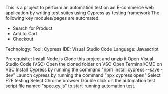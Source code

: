 This is a project to perform an automation test on an E-commerce web application by writing test suites using Cypress as testing framework
The following key modules/pages are automated:

- Search for Product
- Add to Cart
- Checkout

Technology:
Tool: Cypress
IDE: Visual Studio Code
Language: Javascript

Prerequisite:
Install Node.js
Clone this project and unzip it
Open Visual Studio Code (VSC)
Open the cloned folder on VSC
Open Terminal/CMD on VSC
Install Cypress by running the command "npm install cypress --save -dev"
Launch cypress by running the command "npx cypress open"
Select E2E testing
Select Chrome browser
Double click on the automation test script file named "spec.cy.js" to start running automation test.

